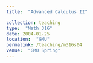 ```yaml
---
title:  "Advanced Calculus II"

collection: teaching
type:  "Math 316"
date: 2004-01-25
location:  "GMU"
permalink: /teaching/m316s04
venue:  "GMU Spring"
---
```

